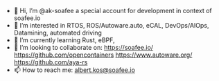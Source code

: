 - 👋 Hi, I’m @ak-soafee a special account for development in context of soafee.io
- 👀 I’m interested in RTOS, ROS/Autoware.auto, eCAL, DevOps/AIOps, Datamining, automated driving 
- 🌱 I’m currently learning Rust, eBPF, 
- 💞️ I’m looking to collaborate on: https://soafee.io/ https://github.com/opencontainers https://www.autoware.org/ https://github.com/aya-rs 
- 📫 How to reach me: albert.kos@soafee.io

<!---
ak-soafee/ak-soafee is a ✨ special ✨ repository because its `README.md` (this file) appears on your GitHub profile.
You can click the Preview link to take a look at your changes.
--->
